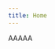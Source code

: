 ```yaml
---
title: Home
---
```


<!-- Render this file with: blogdown::build_site(local = FALSE, run_hugo = FALSE, build_rmd = TRUE) -->
<!-- Add home content here (goes above 'Latest posts') -->

AAAAA

